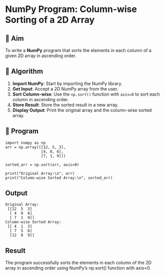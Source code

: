 # NumPy Program: Column-wise Sorting of a 2D Array

## 🎯 Aim
To write a **NumPy** program that sorts the elements in each column of a given 2D array in ascending order.

## 🧠 Algorithm

1. **Import NumPy**: Start by importing the NumPy library.
2. **Get Input**: Accept a 2D NumPy array from the user.
3. **Sort Column-wise**: Use the `np.sort()` function with `axis=0` to sort each column in ascending order.
4. **Store Result**: Store the sorted result in a new array.
5. **Display Output**: Print the original array and the column-wise sorted array.

## 🧾 Program
```
import numpy as np
arr = np.array([[12, 5, 3],
                [4, 8, 6],
                [7, 1, 9]])

sorted_arr = np.sort(arr, axis=0)

print("Original Array:\n", arr)
print("Column-wise Sorted Array:\n", sorted_arr)
```


## Output
```
Original Array:
 [[12  5  3]
  [ 4  8  6]
  [ 7  1  9]]
Column-wise Sorted Array:
 [[ 4  1  3]
  [ 7  5  6]
  [12  8  9]]
```


## Result
The program successfully sorts the elements in each column of the 2D array in ascending order using NumPy’s np.sort() function with axis=0.
